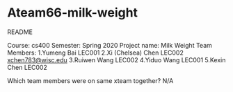 # Ateam66-milk-weight

README

Course: cs400
Semester: Spring 2020
Project name: Milk Weight
Team Members:
1.Yumeng Bai LEC001 
2.Xi (Chelsea) Chen LEC002 xchen783@wisc.edu 
3.Ruiwen Wang LEC002 
4.Yiduo Wang LEC001 
5.Kexin Chen LEC002

Which team members were on same xteam together?
N/A

